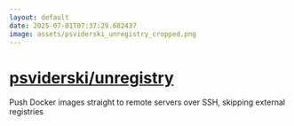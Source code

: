 ```yaml
---
layout: default
date: 2025-07-01T07:37:29.682437
image: assets/psviderski_unregistry_cropped.png
---
```


# [psviderski/unregistry](https://github.com/psviderski/unregistry)

Push Docker images straight to remote servers over SSH, skipping external registries
